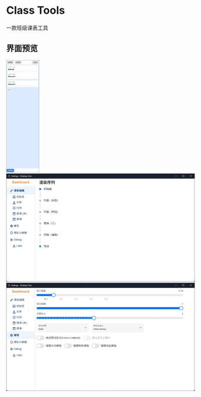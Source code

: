 # Class Tools
一款班级课表工具

## 界面预览

<img src="assets/image main.png" alt="Main" style="max-height:300px" />
<img src="assets/image settings.webp" alt="Settings" />
<img src="assets/image settings display.webp" alt="Display Settings" />
